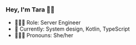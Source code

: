 ### Hey, I'm Tara 👋🏼

- 👩🏽‍💻 Role: Server Engineer
- 🥞 Currently: System design, Kotlin, TypeScript 
- 🙋🏽‍♀️ Pronouns: She/her

<!-- 
[![GitHub Streak](https://github-streak-2022.herokuapp.com?user=thsudo&theme=radical&hide_border=true&date_format=M%20j%5B%2C%20Y%5D)](https://git.io/streak-stats)
-->


<!--
**thsudo/thsudo** is a ✨ _special_ ✨ repository because its `README.md` (this file) appears on your GitHub profile.

Here are some ideas to get you started:
- 🔭 I’m currently working on ...
- 🌱 I’m currently learning ...
- 👯 I’m looking to collaborate on ...
- 🤔 I’m looking for help with ...
- 💬 Ask me about ...
- 📫 How to reach me: ...
- 😄 Pronouns: ...
- ⚡ Fun fact: ...
-->
